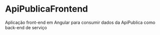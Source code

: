 # ApiPublicaFrontend
Aplicação front-end em Angular para consumir dados da ApiPublica como back-end de serviço
